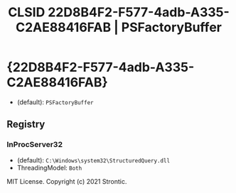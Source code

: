 ﻿---
title: "CLSID 22D8B4F2-F577-4adb-A335-C2AE88416FAB | PSFactoryBuffer"
excerpt: What is COM-Object CLSID 22D8B4F2-F577-4adb-A335-C2AE88416FAB?
---

# {22D8B4F2-F577-4adb-A335-C2AE88416FAB}

* (default): `PSFactoryBuffer`

## Registry


### InProcServer32

* (default): `C:\Windows\system32\StructuredQuery.dll`
* ThreadingModel: `Both`

MIT License. Copyright (c) 2021 Strontic.


